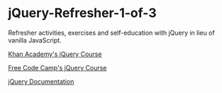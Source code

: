 # jQuery-Refresher-1-of-3

Refresher activities, exercises and self-education with jQuery in lieu of vanilla JavaScript.

[Khan Academy's jQuery Course](https://www.khanacademy.org/computing/computer-programming/html-js-jquery)

[Free Code Camp's jQuery Course](https://learn.freecodecamp.org/front-end-libraries/jquery/)

[jQuery Documentation](https://jquery.com/)
